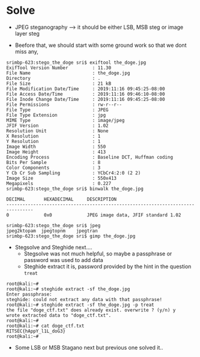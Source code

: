 # Solve

* JPEG steganography --> it should be either LSB, MSB steg or image layer steg

* Beefore that, we should start with some ground work so that we dont miss any,

```
srimbp-623:stego_the_doge sri$ exiftool the_doge.jpg 
ExifTool Version Number         : 11.30
File Name                       : the_doge.jpg
Directory                       : .
File Size                       : 21 kB
File Modification Date/Time     : 2019:11:16 09:45:25-08:00
File Access Date/Time           : 2019:11:16 09:46:10-08:00
File Inode Change Date/Time     : 2019:11:16 09:45:25-08:00
File Permissions                : rw-r--r--
File Type                       : JPEG
File Type Extension             : jpg
MIME Type                       : image/jpeg
JFIF Version                    : 1.02
Resolution Unit                 : None
X Resolution                    : 1
Y Resolution                    : 1
Image Width                     : 550
Image Height                    : 413
Encoding Process                : Baseline DCT, Huffman coding
Bits Per Sample                 : 8
Color Components                : 3
Y Cb Cr Sub Sampling            : YCbCr4:2:0 (2 2)
Image Size                      : 550x413
Megapixels                      : 0.227
srimbp-623:stego_the_doge sri$ binwalk the_doge.jpg 

DECIMAL       HEXADECIMAL     DESCRIPTION
--------------------------------------------------------------------------------
0             0x0             JPEG image data, JFIF standard 1.02

srimbp-623:stego_the_doge sri$ jpeg
jpeg2ktopam  jpegtopnm    jpegtran     
srimbp-623:stego_the_doge sri$ gimp the_doge.jpg 
```

* Stegsolve and Steghide next....
  - Stegsolve was not much helpful, so maybe a passphrase or password was used to add data
  - Steghide extract it is, password provided by the hint in the question `treat`
```
root@kali:~# 
root@kali:~# steghide extract -sf the_doge.jpg 
Enter passphrase: 
steghide: could not extract any data with that passphrase!
root@kali:~# steghide extract -sf the_doge.jpg -p treat
the file "doge_ctf.txt" does already exist. overwrite ? (y/n) y
wrote extracted data to "doge_ctf.txt".
root@kali:~# 
root@kali:~# cat doge_ctf.txt 
RITSEC{hAppY_l1L_doG3}
root@kali:~# 

```

* Some LSB or MSB Stagano next but previous one solved it..